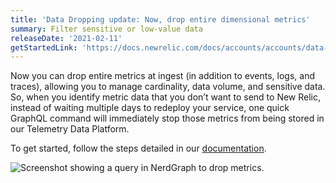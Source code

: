 ```yaml
---
title: 'Data Dropping update: Now, drop entire dimensional metrics'
summary: Filter sensitive or low-value data
releaseDate: '2021-02-11'
getStartedLink: 'https://docs.newrelic.com/docs/accounts/accounts/data-management/drop-data-using-nerdgraph'
---
```


Now you can drop entire metrics at ingest (in addition to events, logs, and traces), allowing you to manage cardinality, data volume, and sensitive data. So, when you identify metric data that you don’t want to send to New Relic, instead of waiting multiple days to redeploy your service, one quick GraphQL command will immediately stop those metrics from being stored in our Telemetry Data Platform.

To get started, follow the steps detailed in our [documentation](https://docs.newrelic.com/docs/accounts/accounts/data-management/drop-data-using-nerdgraph).

![Screenshot showing a query in NerdGraph to drop metrics.](src/images/drop-metrics-graphql.png "drop-metrics-graphql.png")
